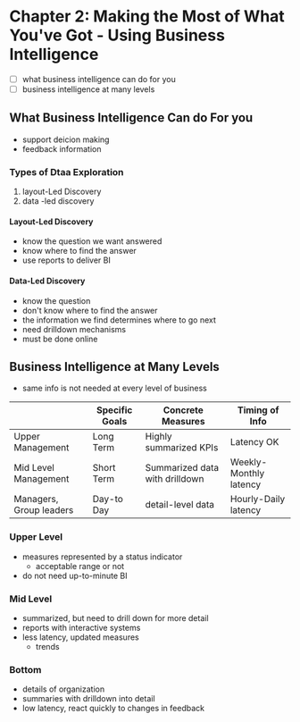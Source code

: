 # Chapter 2: Making the Most of What You've Got - Using Business Intelligence
- [ ] what business intelligence can do for you
- [ ] business intelligence at many levels

## What Business Intelligence Can do For you
- support deicion making
- feedback information

### Types of Dtaa Exploration
1. layout-Led Discovery
2. data -led discovery

#### Layout-Led Discovery
- know the question we want answered
- know where to find the answer
- use reports to deliver BI

#### Data-Led Discovery
- know the question
- don't know where to find the answer
- the information we find determines where to go next
- need drilldown mechanisms
- must be done online

## Business Intelligence at Many Levels
- same info is not needed at every level of business

|   | Specific Goals  | Concrete Measures   | Timing of Info |
|---|---|---|---|
| Upper Management   | Long Term  | Highly summarized KPIs  | Latency OK |
| Mid Level Management   | Short Term  | Summarized data with drilldown  | Weekly-Monthly latency |
| Managers, Group leaders  | Day-to Day  | detail-level data  | Hourly-Daily latency |

### Upper Level
- measures represented by a status indicator
	- acceptable range or not
- do not need up-to-minute BI

### Mid Level
- summarized, but need to drill down for more detail
- reports with interactive systems
- less latency, updated measures
	- trends

### Bottom
- details of organization
- summaries with drilldown into detail
- low latency, react quickly to changes in feedback